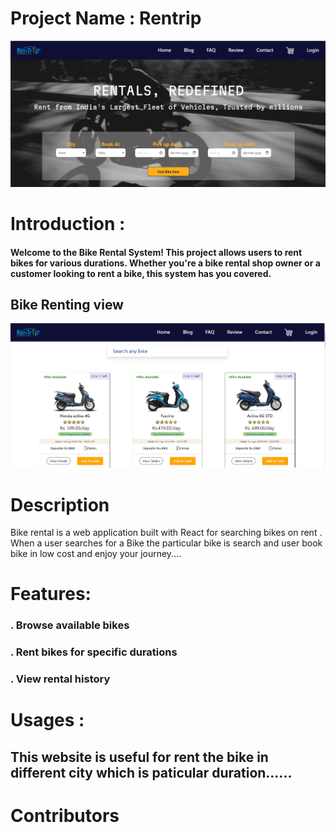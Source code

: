 # Project Name :  Rentrip

<img src="./src/images/home.png" alt="homepage" width="600px"/> 


# Introduction : 
#### Welcome to the Bike Rental System! This project allows users to rent bikes for various durations. Whether you're a bike rental shop owner or a customer looking to rent a bike, this system has you covered.

## Bike Renting view

<img src="./src/images/bikepage.png" alt="homepage" width="600px"/> 



# Description

Bike rental is a web application built with React for searching bikes on rent . When a user searches for a Bike  the particular bike is search and user book bike in low cost and enjoy your journey....




# Features: 
### . Browse available bikes
### . Rent bikes for specific durations
### . View rental history




# Usages :
##   This website  is useful for rent the bike in different city which is paticular duration......



# Contributors



